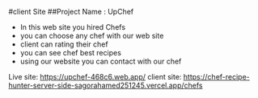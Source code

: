 #client Site
##Project Name : UpChef

- In this web site you hired Chefs
- you can choose any chef with our web site
- client can rating their chef
- you can see chef best recipes
- using our website you can contact with our chef

Live site: https://upchef-468c6.web.app/
client site: https://chef-recipe-hunter-server-side-sagorahamed251245.vercel.app/chefs
